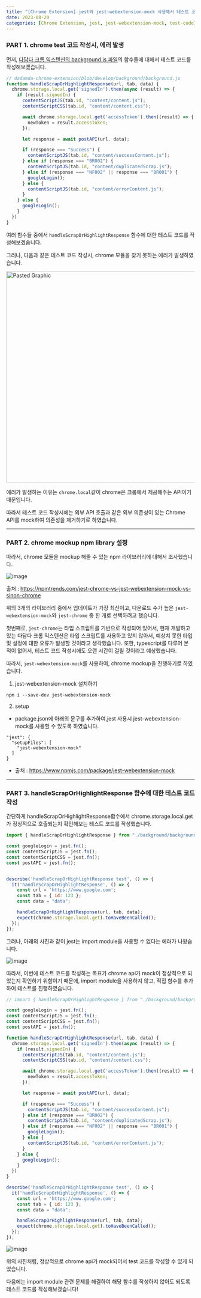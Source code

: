 ```yaml
---
title: "[Chrome Extension] jest와 jest-webextension-mock 사용해서 테스트 코드 작성하는 법"
date: 2023-08-20
categories: [Chrome Extension, jest, jest-webextension-mock, test-code]
---
```


### PART 1. chrome test 코드 작성시, 에러 발생

먼저, <a href="https://github.com/SWM-team-forever/dadamda-chrome-extension/blob/develop/background/background.js">
다담다 크롬 익스텐션의 background.js 파일</a>의 함수들에 대해서 테스트 코드를 작성해보겠습니다. 

```javascript
// dadamda-chrome-extension/blob/develop/background/background.js
function handleScrapOrHighlightResponse(url, tab, data) {
  chrome.storage.local.get('signedIn').then(async (result) => {
    if (result.signedIn) {
      contentScriptJS(tab.id, "content/content.js");
      contentScriptCSS(tab.id, "content/content.css");

      await chrome.storage.local.get('accessToken').then((result) => {
        newToken = result.accessToken;
      });

      let response = await postAPI(url, data);

      if (response === "Success") {
        contentScriptJS(tab.id, "content/successContent.js");
      } else if (response === "BR002") {
        contentScriptJS(tab.id, "content/duplicatedScrap.js");
      } else if (response === "NF002" || response === "BR001") {
        googleLogin();
      } else {
        contentScriptJS(tab.id, "content/errorContent.js");
      }
    } else {
      googleLogin();
    }
  })
}
```

여러 함수들 중에서 `handleScrapOrHighlightResponse` 함수에 대한 테스트 코드를 작성해보겠습니다.

그러나, 다음과 같은 테스트 코드 작성시, chrome 모듈을 찾기 못하는 에러가 발생하였습니다.

<img width="563" alt="Pasted Graphic" src="https://github.com/HanDaYeon-coder/handayeon-coder.github.io/assets/75533232/c21593fa-ae0d-4962-8b97-f73519c06697">

에러가 발생하는 이유는 `chrome.local`같이 chrome은 크롬에서 제공해주는 API이기 때문입니다. 

따라서 테스트 코드 작성시에는 외부 API 호출과 같은 외부 의존성이 있는 Chrome API를 mock하여 의존성을 제거하기로 하였습니다.

---

### PART 2. chrome mockup npm library 설정
따라서, chrome 모듈을 mockup 해줄 수 있는 npm 라이브러리에 대해서 조사했습니다.

![image](https://github.com/HanDaYeon-coder/handayeon-coder.github.io/assets/75533232/4168c107-7311-4b5b-82fe-2cc5ed200ce2)

출처 : https://npmtrends.com/jest-chrome-vs-jest-webextension-mock-vs-sinon-chrome

위의 3개의 라이브러리 중에서 업데이트가 가장 최신이고, 다운로드 수가 높은 `jest-webextension-mock`와 `jest-chrome` 중 한 개로 선택하려고 했습니다.

첫번째로, `jest-chrome`는 타입 스크립트를 기반으로 작성되어 있어서, 현재 개발하고 있는 다담다 크롬 익스텐션은 타입 스크립트를 사용하고 있지 않아서, 예상치 못한 타입 및 설정에 대한 오류가 발생할 것이라고 생각했습니다.
또한, typescript를 다루어 본 적이 없어서, 테스트 코드 작성시에도 오랜 시간이 걸릴 것이라고 예상했습니다.

따라서, `jest-webextension-mock`를 사용하여, chrome mockup을 진행하기로 하였습니다.

1) jest-webextension-mock 설치하기
```
npm i --save-dev jest-webextension-mock
```

2) setup
- package.json에 아래의 문구를 추가하여,jest 사용시 jest-webextension-mock를 사용할 수 있도록 하였습니다.
  
```
"jest": {
  "setupFiles": [
    "jest-webextension-mock"
  ]
}
```

- 출처 : https://www.npmjs.com/package/jest-webextension-mock

---

### PART 3. handleScrapOrHighlightResponse 함수에 대한 테스트 코드 작성

간단하게 handleScrapOrHighlightResponse함수에서 chrome.storage.local.get가 정상적으로 호출되는지 확인해보는 테스트 코드를 작성했습니다.

```javascript
import { handleScrapOrHighlightResponse } from "./background/background";

const googleLogin = jest.fn();
const contentScriptJS = jest.fn();
const contentScriptCSS = jest.fn();
const postAPI = jest.fn();


describe('handleScrapOrHighlightResponse test', () => {
  it('handleScrapOrHighlightResponse', () => {
    const url = 'https://www.google.com';
    const tab = { id: 123 };
    const data = "data";

    handleScrapOrHighlightResponse(url, tab, data);
    expect(chrome.storage.local.get).toHaveBeenCalled();
  });
});
```
그러나, 아래의 사진과 같이 jest는 import module을 사용할 수 없다는 에러가 나왔습니다.

![image](https://github.com/HanDaYeon-coder/handayeon-coder.github.io/assets/75533232/ea0f1b34-139a-4c86-83a4-f022a14633ca)


따라서, 이번에 테스트 코드를 작성하는 목표가 chrome api가 mock이 정상적으로 되었는지 확인하기 위함이기 때문에,
import module을 사용하지 않고, 직접 함수를 추가하여 테스트를 진행하였습니다.

```javascript
// import { handleScrapOrHighlightResponse } from "./background/background";

const googleLogin = jest.fn();
const contentScriptJS = jest.fn();
const contentScriptCSS = jest.fn();
const postAPI = jest.fn();

function handleScrapOrHighlightResponse(url, tab, data) {
  chrome.storage.local.get('signedIn').then(async (result) => {
    if (result.signedIn) {
      contentScriptJS(tab.id, "content/content.js");
      contentScriptCSS(tab.id, "content/content.css");

      await chrome.storage.local.get('accessToken').then((result) => {
        newToken = result.accessToken;
      });

      let response = await postAPI(url, data);

      if (response === "Success") {
        contentScriptJS(tab.id, "content/successContent.js");
      } else if (response === "BR002") {
        contentScriptJS(tab.id, "content/duplicatedScrap.js");
      } else if (response === "NF002" || response === "BR001") {
        googleLogin();
      } else {
        contentScriptJS(tab.id, "content/errorContent.js");
      }
    } else {
      googleLogin();
    }
  })
}

describe('handleScrapOrHighlightResponse test', () => {
  it('handleScrapOrHighlightResponse', () => {
    const url = 'https://www.google.com';
    const tab = { id: 123 };
    const data = "data";

    handleScrapOrHighlightResponse(url, tab, data);
    expect(chrome.storage.local.get).toHaveBeenCalled();
  });
});
```

![image](https://github.com/HanDaYeon-coder/handayeon-coder.github.io/assets/75533232/de71ca59-98f6-457a-b83a-309e83e17204)

위의 사진처럼, 정상적으로 chrome api가 mock되어서 test 코드를 작성할 수 있게 되었습니다.

다음에는 import module 관련 문제를 해결하여 해당 함수를 작성하지 않아도 되도록 테스트 코드를 작성해보겠습니다!

